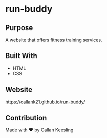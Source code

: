 # run-buddy

## Purpose
A website that offers fitness training services.

## Built With
* HTML
* CSS

## Website
https://callank21.github.io/run-buddy/

## Contribution
Made with ❤️ by Callan Keesling

